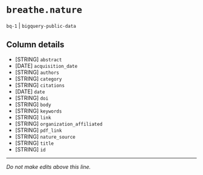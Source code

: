 # `breathe.nature`
`bq-1` | `bigquery-public-data`

## Column details
* [STRING]    `abstract`
* [DATE]      `acquisition_date`
* [STRING]    `authors`
* [STRING]    `category`
* [STRING]    `citations`
* [DATE]      `date`
* [STRING]    `doi`
* [STRING]    `body`
* [STRING]    `keywords`
* [STRING]    `link`
* [STRING]    `organization_affiliated`
* [STRING]    `pdf_link`
* [STRING]    `nature_source`
* [STRING]    `title`
* [STRING]    `id`

-------------------------------------------------------------------------------
*Do not make edits above this line.*
